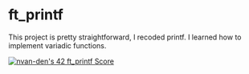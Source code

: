 # ft_printf
This project is pretty straightforward, I recoded printf. I learned how to implement variadic functions.

[![nvan-den's 42 ft_printf Score](https://badge42.vercel.app/api/v2/cljy4xxx3005908ldv6yvd2la/project/2891754)](https://github.com/JaeSeoKim/badge42)
